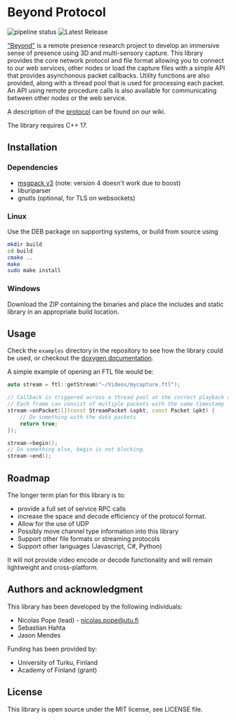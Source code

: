 # Beyond Protocol

![pipeline status](https://gitlab.utu.fi/beyondaka/beyond-protocol/badges/main/pipeline.svg)
![Latest Release](https://gitlab.utu.fi/beyondaka/beyond-protocol/-/badges/release.svg)

["Beyond"](https://sites.utu.fi/bittip/) is a remote presence research project to develop an immersive sense of presence using 3D and multi-sensory capture. This library provides the core network protocol and file format allowing you to connect to our web services, other nodes or load the capture files with a simple API that provides asynchonous packet callbacks. Utility functions are also provided, along with a thread pool that is used for processing each packet. An API using remote procedure calls is also available for communicating between other nodes or the web service.

A description of the [protocol](https://gitlab.utu.fi/beyondaka/beyond-protocol/-/wikis/Protocol-Definition) can be found on our wiki.

The library requires C++ 17.

## Installation

### Dependencies
* [msgpack v3](https://github.com/msgpack/msgpack-c) (note: version 4 doesn't work due to boost)
* liburiparser
* gnutls (optional, for TLS on websockets)

### Linux
Use the DEB package on supporting systems, or build from source using

```bash
mkdir build
cd build
cmake ..
make
sudo make install
```

### Windows
Download the ZIP containing the binaries and place the includes and static library in an appropriate build location.

## Usage
Check the `examples` directory in the repository to see how the library could be used, or checkout the [doxygen documentation](https://beyondaka.utugit.fi/beyond-protocol).

A simple example of opening an FTL file would be:

```cpp
auto stream = ftl::getStream("~/Videos/mycapture.ftl");

// Callback is triggered across a thread pool at the correct playback speed
// Each frame can consist of multiple packets with the same timestamp
stream->onPacket([](const StreamPacket &spkt, const Packet &pkt) {
    // Do something with the data packets
    return true;
});

stream->begin();
// Do something else, begin is not blocking.
stream->end();
```

## Roadmap
The longer term plan for this library is to:
* provide a full set of service RPC calls
* increase the space and decode efficiency of the protocol format.
* Allow for the use of UDP
* Possibly move channel type information into this library
* Support other file formats or streaming protocols
* Support other languages (Javascript, C#, Python)

It will not provide video encode or decode functionality and will remain lightweight and cross-platform.

## Authors and acknowledgment
This library has been developed by the following individuals:
* Nicolas Pope (lead) - nicolas.pope@utu.fi
* Sebastian Hahta
* Jason Mendes

Funding has been provided by:
* University of Turku, Finland
* Academy of Finland (grant)

## License
This library is open source under the MIT license, see LICENSE file.
